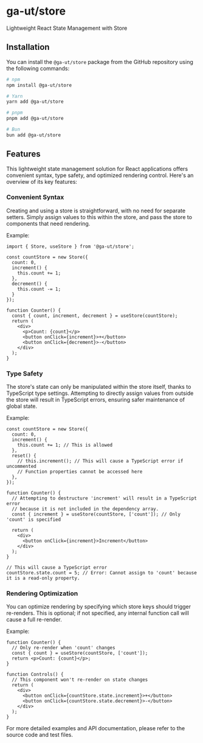 # ga-ut/store

Lightweight React State Management with Store

## Installation

You can install the `@ga-ut/store` package from the GitHub repository using the following commands:

```bash
# npm
npm install @ga-ut/store
```

```bash
# Yarn
yarn add @ga-ut/store
```

```bash
# pnpm
pnpm add @ga-ut/store
```

```bash
# Bun
bun add @ga-ut/store
```

## Features

This lightweight state management solution for React applications offers convenient syntax, type safety, and optimized rendering control. Here's an overview of its key features:

### Convenient Syntax

Creating and using a store is straightforward, with no need for separate setters. Simply assign values to this within the store, and pass the store to components that need rendering.

Example:

```tsx
import { Store, useStore } from '@ga-ut/store';

const countStore = new Store({
  count: 0,
  increment() {
    this.count += 1;
  },
  decrement() {
    this.count -= 1;
  }
});

function Counter() {
  const { count, increment, decrement } = useStore(countStore);
  return (
    <div>
      <p>Count: {count}</p>
      <button onClick={increment}>+</button>
      <button onClick={decrement}>-</button>
    </div>
  );
}
```

### Type Safety

The store's state can only be manipulated within the store itself, thanks to TypeScript type settings. Attempting to directly assign values from outside the store will result in TypeScript errors, ensuring safer maintenance of global state.

Example:

```tsx
const countStore = new Store({
  count: 0,
  increment() {
    this.count += 1; // This is allowed
  },
  reset() {
    // this.increment(); // This will cause a TypeScript error if uncommented
    // Function properties cannot be accessed here
  },
});

function Counter() {
  // Attempting to destructure 'increment' will result in a TypeScript error
  // because it is not included in the dependency array.
  const { increment } = useStore(countStore, ['count']); // Only 'count' is specified

  return (
    <div>
      <button onClick={increment}>Increment</button>
    </div>
  );
}

// This will cause a TypeScript error
countStore.state.count = 5; // Error: Cannot assign to 'count' because it is a read-only property.
```

### Rendering Optimization

You can optimize rendering by specifying which store keys should trigger re-renders. This is optional; if not specified, any internal function call will cause a full re-render.

Example:

```tsx
function Counter() {
  // Only re-render when 'count' changes
  const { count } = useStore(countStore, ['count']);
  return <p>Count: {count}</p>;
}

function Controls() {
  // This component won't re-render on state changes
  return (
    <div>
      <button onClick={countStore.state.increment}>+</button>
      <button onClick={countStore.state.decrement}>-</button>
    </div>
  );
}
```

For more detailed examples and API documentation, please refer to the source code and test files.

